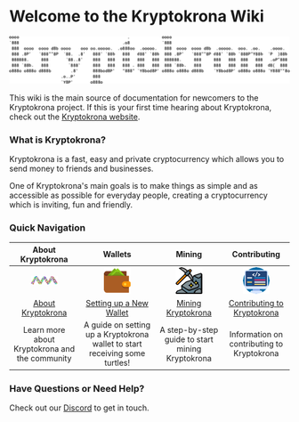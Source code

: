 # Welcome to the Kryptokrona Wiki

![Kryptokrona Logo](assets/xkr-logo.svg)

This wiki is the main source of documentation for newcomers to the Kryptokrona project. If this is your first time hearing about Kryptokrona, check out the [Kryptokrona website](https://kryptokrona.org/).

### What is Kryptokrona?

Kryptokrona is a fast, easy and private cryptocurrency which allows you to send money to friends and businesses.

One of Kryptokrona's main goals is to make things as simple and as accessible as possible for everyday people, creating a cryptocurrency which is inviting, fun and friendly.

### Quick Navigation

|              **About Kryptokrona**             |                                 **Wallets**                                 |                    **Mining**                    |                   **Contributing**                   |
| :--------------------------------------------: | :-------------------------------------------------------------------------: | :----------------------------------------------: | :--------------------------------------------------: |
|    ![Logo](assets/xkr-logo-color-small.png)    |                        ![Wallets](assets/wallet.png)                        |           ![Mining](assets/mining.png)           |                ![Dev](assets/dev.png)                |
|           [About Kryptokrona](about/)          |         [Setting up a New Wallet](guides/wallets/Making-a-Wallet.md)        |   [Mining Kryptokrona](guides/mining/Mining.md)  | [Contributing to Kryptokrona](about/Contributing.md) |
| Learn more about Kryptokrona and the community | A guide on setting up a Kryptokrona wallet to start receiving some turtles! | A step-by-step guide to start mining Kryptokrona |      Information on contributing to Kryptokrona      |

### Have Questions or Need Help?

Check out our [Discord](http://chat.kryptokrona.se) to get in touch.
